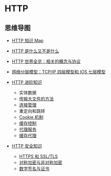 # HTTP

## 思维导图

- [HTTP 知识 Map](/Notes/HTTP/HTTP知识Map.md)

- [HTTP 是什么又不是什么](/Notes/HTTP/HTTP是什么又不是什么.md)

- [HTTP 世界全览：相关的概念与协议](/Notes/HTTP/HTTP世界全览：相关的概念与协议.md)

- [网络分层模型：TCP/IP 四层模型和 IOS 七层模型](/Notes/HTTP/网络分层模型.md)

- [HTTP 进阶知识](/Notes/HTTP/HTTP进阶知识.md)

  - 实体数据
  - [传输大文件的方法](/Notes/HTTP/HTTP传输大文件的方法.md)
  - [连接管理](/Notes/HTTP/HTTP连接管理.md)
  - 重定向和跳转
  - [Cookie 机制](/Notes/HTTP/Cookie机制.md)
  - [缓存控制](/Notes/HTTP/HTTP缓存控制.md)
  - [代理服务](/Notes/HTTP/HTTP代理服务.md)
  - [缓存代理](/Notes/HTTP/HTTP缓存代理.md)

- [HTTP 安全知识](/Notes/HTTP/HTTP安全知识.md)
  - [HTTPS 和 SSL/TLS](/Notes/HTTP/HTTPS和SSL_TLS.md)
  - [对称加密与非对称加密](/Notes/HTTP/对称加密与非对称加密.md)
  - [数字签名与证书](/Notes/HTTP/数字签名与证书.md)
